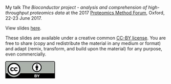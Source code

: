 My talk *The Bioconductor project - analysis and comprehension of
high-throughput proteomics data* at the 2017 [Proteomics Method
Forum](https://www.proteomicsmethodsforum.org.uk/), Oxford, 22-23 June
2017.

View slides [here](https://rawgit.com/lgatto/2017_06_23_PMF_Oxford/master/slides.html).


These slides are available under a creative common
[CC-BY license](http://creativecommons.org/licenses/by/4.0/). You are
free to share (copy and redistribute the material in any medium or
format) and adapt (remix, transform, and build upon the material) for
any purpose, even commercially.

![CC-BY](./Figures/cc1.jpg)
